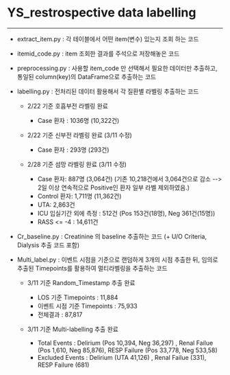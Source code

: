 # YS_restrospective data labelling

----

* extract_item.py : 각 테이블에서 어떤 item(변수) 있는지 조회 하는 코드

* itemid_code.py : item 조회한 결과를 주석으로 저장해놓은 코드

* preprocessing.py : 사용할 item_code 만 선택해서 필요한 데이터만 추출하고, 통일된 column(key)의 DataFrame으로 추출하는 코드

* labelling.py : 전처리된 데이터 활용해서 각 질환별 라벨링 추출하는 코드 
  - 2/22 기준 호흡부전 라벨링 완료

      - Case 환자 : 1036명 (10,322건)

  - 2/22 기준 신부전 라벨링 완료  (3/11 수정)

      - Case 환자 : 293명 (293건)


  - 2/28 기준 섬망 라벨링 완료 (3/11 수정)
  
      - Case 환자: 887명 (3,064건)  (기존 10,218건에서 3,064건으로 감소 --> 2일 이상 연속적으로 Positive인 환자 일부 라벨 제외하였음.) 
      - Control 환자: 1,711명 (11,362건)
      - UTA: 2,863건
      - ICU 입실기간 외에 측정 : 512건 (Pos 153건(18명), Neg 361건(15명))
      - RASS <= -4 : 14,611건

* Cr_baseline.py : Creatinine 의 baseline 추출하는 코드 (+ U/O Criteria, Dialysis 추출 코드 포함)

* Multi_label.py : 이벤트 시점을 기준으로 랜덤하게 3개의 시점 추출한 뒤, 임의로 추출된 Timepoints를 활용하여 멀티라벨링을 추출하는 코드

  - 3/11 기준 Random_Timestamp 추출 완료
  
      - LOS 기준 Timepoints : 11,884
      - 이벤트 시점 기준 Timepoints : 75,933
      - 전체결과 : 87,817 
      
  - 3/11 기준 Multi-labelling 추출 완료

      - Total Events : Delirium (Pos 10,394, Neg 36,297) , Renal Failue (Pos 1,610, Neg 85,876), RESP Failure (Pos 33,778, Neg 533,58)
      - Excluded Events : Delirium (UTA 41,126) , Renal Failue (331), RESP Failure (681)

